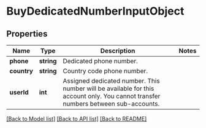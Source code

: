 # BuyDedicatedNumberInputObject

## Properties
Name | Type | Description | Notes
------------ | ------------- | ------------- | -------------
**phone** | **string** | Dedicated phone number. | 
**country** | **string** | Country code phone number. | 
**userId** | **int** | Assigned dedicated number. This number will be available for this account only. You cannot transfer numbers between sub-accounts. | 

[[Back to Model list]](../README.md#documentation-for-models) [[Back to API list]](../README.md#documentation-for-api-endpoints) [[Back to README]](../README.md)


